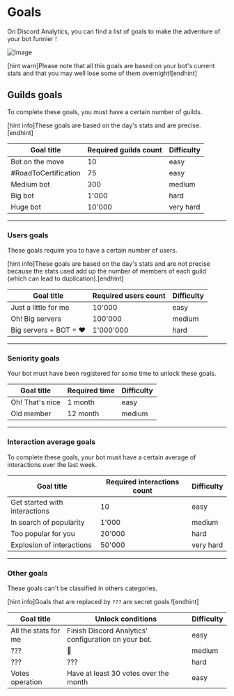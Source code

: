 # Goals

On Discord Analytics, you can find a list of goals to make the adventure of your bot funnier !

![Image](https://i.imgur.com/VlfOEmN.png)

[hint warn]Please note that all this goals are based on your bot's current stats and that you may well lose some of them overnight![endhint]

## Guilds goals

To complete these goals, you must have a certain number of guilds.

[hint info]These goals are based on the day's stats and are precise.[endhint]

| Goal title           | Required guilds count | Difficulty |
| -------------------- | --------------------- | ---------- |
| Bot on the move      | 10                    | easy       |
| #RoadToCertification | 75                    | easy       |
| Medium bot           | 300                   | medium     |
| Big bot              | 1'000                 | hard       |
| Huge bot             | 10'000                | very hard  |

***

### Users goals

These goals require you to have a certain number of users.

[hint info]These goals are based on the day's stats and are not precise because the stats used add up the number of members of each guild (which can lead to duplication).[endhint]

| Goal title            | Required users count | Difficulty |
| --------------------- | -------------------- | ---------- |
| Just a little for me  | 10'000               | easy       |
| Oh! Big servers       | 100'000              | medium     |
| Big servers + BOT = ♥ | 1'000'000            | hard       |

***

### Seniority goals

Your bot must have been registered for some time to unlock these goals.

| Goal title      | Required time | Difficulty |
| --------------- | ------------- | ---------- |
| Oh! That's nice | 1 month       | easy       |
| Old member      | 12 month      | medium     |

***

### Interaction average goals

To complete these goals, your bot must have a certain average of interactions over the last week.

| Goal title                    | Required interactions count | Difficulty |
| ----------------------------- | --------------------------- | ---------- |
| Get started with interactions | 10                          | easy       |
| In search of popularity       | 1'000                       | medium     |
| Too popular for you           | 20'000                      | hard       |
| Explosion of interactions     | 50'000                      | very hard  |

***

### Other goals

These goals can't be classified in others categories.

[hint info]Goals that are replaced by `???` are secret goals ![endhint]

| Goal title           | Unlock conditions                                                    | Difficulty |
| -------------------- | -------------------------------------------------------------------- | ---------- |
| All the stats for me | Finish Discord Analytics' configuration on your bot. | easy       |
| ???                  | 🥖                                                                   | medium     |
| ???                  | ???                                                                  | hard       |
| Votes operation      | Have at least 30 votes over the month                                | easy       |
